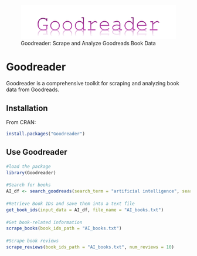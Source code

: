
<figure>
<img src="man/figures/logo.png"
alt="Goodreader: Scrape and Analyze Goodreads Book Data" />
<figcaption aria-hidden="true">Goodreader: Scrape and Analyze Goodreads
Book Data</figcaption>
</figure>

# Goodreader

Goodreader is a comprehensive toolkit for scraping and analyzing book
data from Goodreads.

## Installation

From CRAN:

``` r
install.packages("Goodreader") 
```

## Use Goodreader

``` r
#load the package
library(Goodreader)

#Search for books
AI_df <- search_goodreads(search_term = "artificial intelligence", search_in = "title", num_books = 10, sort_by = "ratings")

#Retrieve Book IDs and save them into a text file
get_book_ids(input_data = AI_df, file_name = "AI_books.txt")

#Get book-related information
scrape_books(book_ids_path = "AI_books.txt")

#Scrape book reviews
scrape_reviews(book_ids_path = "AI_books.txt", num_reviews = 10)
```
